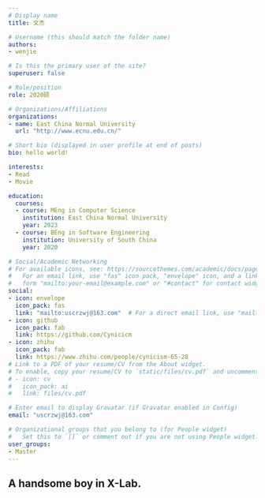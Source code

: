 ```yaml
---
# Display name
title: 文杰

# Username (this should match the folder name)
authors:
- wenjie

# Is this the primary user of the site?
superuser: false

# Role/position
role: 2020硕

# Organizations/Affiliations
organizations:
- name: East China Normal University
  url: "http://www.ecnu.edu.cn/"

# Short bio (displayed in user profile at end of posts)
bio: hello world!

interests:
- Read
- Movie

education:
  courses:
  - course: MEng in Computer Science
    institution: East China Normal University
    year: 2023
  - course: BEng in Software Engineering
    institution: University of South China
    year: 2020

# Social/Academic Networking
# For available icons, see: https://sourcethemes.com/academic/docs/page-builder/#icons
#   For an email link, use "fas" icon pack, "envelope" icon, and a link in the
#   form "mailto:your-email@example.com" or "#contact" for contact widget.
social:
- icon: envelope
  icon_pack: fas
  link: "mailto:uscrzwj@163.com"  # For a direct email link, use "mailto:test@example.org".
- icon: github
  icon_pack: fab
  link: https://github.com/Cynicicm
- icon: zhihu
  icon_pack: fab
  link: https://www.zhihu.com/people/cynicism-65-28
# Link to a PDF of your resume/CV from the About widget.
# To enable, copy your resume/CV to `static/files/cv.pdf` and uncomment the lines below.
# - icon: cv
#   icon_pack: ai
#   link: files/cv.pdf

# Enter email to display Gravatar (if Gravatar enabled in Config)
email: "uscrzwj@163.com"

# Organizational groups that you belong to (for People widget)
#   Set this to `[]` or comment out if you are not using People widget.
user_groups:
- Master
---
```


## A handsome boy in X-Lab.

